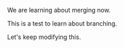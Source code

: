 We are learning about merging now.

This is a test to learn about branching.

Let's keep modifying this.
